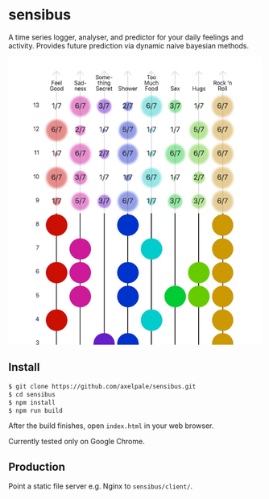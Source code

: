 # sensibus

A time series logger, analyser, and predictor for your daily feelings and activity. Provides future prediction via dynamic naive bayesian methods.

![Timeline Example](doc/timeline-example.jpg)

## Install

    $ git clone https://github.com/axelpale/sensibus.git
    $ cd sensibus
    $ npm install
    $ npm run build

After the build finishes, open `index.html` in your web browser.

Currently tested only on Google Chrome.

## Production

Point a static file server e.g. Nginx to `sensibus/client/`.
